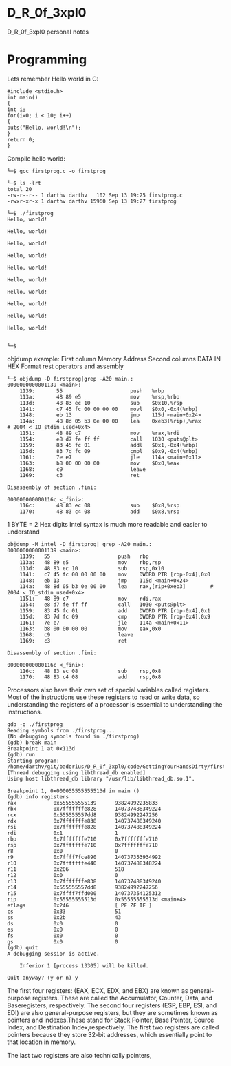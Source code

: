 # D_R_0f_3xpl0
D_R_0f_3xpl0 personal notes
# Programming

Lets remember  Hello world in C:

```code
#include <stdio.h>
int main()
{
int i;
for(i=0; i < 10; i++)
{
puts("Hello, world!\n");
}
return 0;
}
```

Compile hello world:

```shell
└─$ gcc firstprog.c -o firstprog
                                                                                                                 
└─$ ls -lrt
total 20
-rw-r--r-- 1 darthv darthv   102 Sep 13 19:25 firstprog.c
-rwxr-xr-x 1 darthv darthv 15960 Sep 13 19:27 firstprog
                                                                                                                 
└─$ ./firstprog 
Hello, world!

Hello, world!

Hello, world!

Hello, world!

Hello, world!

Hello, world!

Hello, world!

Hello, world!

Hello, world!

Hello, world!

                                                                                                                 
└─$ 

```
objdump example:
First column Memory Address
Second columns DATA IN HEX Format
rest operators and assembly

```shell
└─$ objdump -D firstprog|grep -A20 main.:
0000000000001139 <main>:
    1139:       55                      push   %rbp
    113a:       48 89 e5                mov    %rsp,%rbp
    113d:       48 83 ec 10             sub    $0x10,%rsp
    1141:       c7 45 fc 00 00 00 00    movl   $0x0,-0x4(%rbp)
    1148:       eb 13                   jmp    115d <main+0x24>
    114a:       48 8d 05 b3 0e 00 00    lea    0xeb3(%rip),%rax        # 2004 <_IO_stdin_used+0x4>
    1151:       48 89 c7                mov    %rax,%rdi
    1154:       e8 d7 fe ff ff          call   1030 <puts@plt>
    1159:       83 45 fc 01             addl   $0x1,-0x4(%rbp)
    115d:       83 7d fc 09             cmpl   $0x9,-0x4(%rbp)
    1161:       7e e7                   jle    114a <main+0x11>
    1163:       b8 00 00 00 00          mov    $0x0,%eax
    1168:       c9                      leave
    1169:       c3                      ret

Disassembly of section .fini:

000000000000116c <_fini>:
    116c:       48 83 ec 08             sub    $0x8,%rsp
    1170:       48 83 c4 08             add    $0x8,%rsp

```
1 BYTE = 2 Hex digits
Intel syntax is much more readable and easier to understand
```shell
objdump -M intel -D firstprog| grep -A20 main.:
0000000000001139 <main>:
    1139:	55                   	push   rbp
    113a:	48 89 e5             	mov    rbp,rsp
    113d:	48 83 ec 10          	sub    rsp,0x10
    1141:	c7 45 fc 00 00 00 00 	mov    DWORD PTR [rbp-0x4],0x0
    1148:	eb 13                	jmp    115d <main+0x24>
    114a:	48 8d 05 b3 0e 00 00 	lea    rax,[rip+0xeb3]        # 2004 <_IO_stdin_used+0x4>
    1151:	48 89 c7             	mov    rdi,rax
    1154:	e8 d7 fe ff ff       	call   1030 <puts@plt>
    1159:	83 45 fc 01          	add    DWORD PTR [rbp-0x4],0x1
    115d:	83 7d fc 09          	cmp    DWORD PTR [rbp-0x4],0x9
    1161:	7e e7                	jle    114a <main+0x11>
    1163:	b8 00 00 00 00       	mov    eax,0x0
    1168:	c9                   	leave
    1169:	c3                   	ret

Disassembly of section .fini:

000000000000116c <_fini>:
    116c:	48 83 ec 08          	sub    rsp,0x8
    1170:	48 83 c4 08          	add    rsp,0x8

```

Processors also have their own set of special variables called registers. Most of the instructions use these registers to read or write data, so understanding the registers of a processor is essential to understanding the instructions.

```shell
gdb -q ./firstprog 
Reading symbols from ./firstprog...
(No debugging symbols found in ./firstprog)
(gdb) break main
Breakpoint 1 at 0x113d
(gdb) run
Starting program: /home/darthv/git/badorius/D_R_0f_3xpl0/code/GettingYourHandsDirty/firstprog 
[Thread debugging using libthread_db enabled]
Using host libthread_db library "/usr/lib/libthread_db.so.1".

Breakpoint 1, 0x000055555555513d in main ()
(gdb) info registers
rax            0x555555555139      93824992235833
rbx            0x7fffffffe828      140737488349224
rcx            0x555555557dd8      93824992247256
rdx            0x7fffffffe838      140737488349240
rsi            0x7fffffffe828      140737488349224
rdi            0x1                 1
rbp            0x7fffffffe710      0x7fffffffe710
rsp            0x7fffffffe710      0x7fffffffe710
r8             0x0                 0
r9             0x7ffff7fce890      140737353934992
r10            0x7fffffffe440      140737488348224
r11            0x206               518
r12            0x0                 0
r13            0x7fffffffe838      140737488349240
r14            0x555555557dd8      93824992247256
r15            0x7ffff7ffd000      140737354125312
rip            0x55555555513d      0x55555555513d <main+4>
eflags         0x246               [ PF ZF IF ]
cs             0x33                51
ss             0x2b                43
ds             0x0                 0
es             0x0                 0
fs             0x0                 0
gs             0x0                 0
(gdb) quit
A debugging session is active.

	Inferior 1 [process 13305] will be killed.

Quit anyway? (y or n) y

```
The first four registers: 
(EAX, ECX, EDX, and EBX) are known as general-purpose registers. These are called the Accumulator, Counter, Data, and Baseregisters, respectively.
The second four registers 
(ESP, EBP, ESI, and EDI) are also general-purpose registers, but they are sometimes known as pointers and indexes.These stand for Stack Pointer, Base Pointer, Source Index, and Destination Index,respectively. The first two registers are called pointers because they store 32-bit
addresses, which essentially point to that location in memory.

The last two registers are also technically pointers, 
